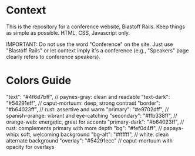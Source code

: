 # Context
This is the repository for a conference website, Blastoff Rails.
Keep things as simple as possible. HTML, CSS, Javascript only.

IMPORTANT: Do not use the word "Conference" on the site. Just use "Blastoff Rails" or let context imply it's a conference (e.g., "Speakers" page clearly refers to conference speakers).

# Colors Guide
"text": "#4f6d7bff",          // paynes-gray: clean and readable
"text-dark": "#54291eff",     // caput-mortuum: deep, strong contrast
"border": "#b64023ff",        // rust: assertive and warm
"primary": "#e9702dff",       // spanish-orange: vibrant and eye-catching
"secondary": "#ffb338ff",     // orange-web: energetic, great for accents
"primary-dark": "#b64023ff",  // rust: complements primary with more depth
"bg": "#fef0d4ff",            // papaya-whip: soft, welcoming background
"bg-alt": "#ffffff",          // white: clean alternate background
"overlay": "#54291ecc"        // caput-mortuum with opacity for overlays
